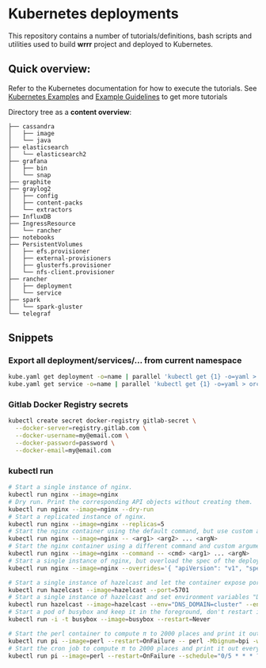 # Kubernetes deployments

This repository contains a number of tutorials/definitions, bash scripts and utilities used to build **wrrr** project and deployed to Kubernetes.

## Quick overview:

Refer to the Kubernetes documentation for how to execute the tutorials. See [Kubernetes Examples](https://github.com/kubernetes/examples) and [Example Guidelines](https://github.com/kubernetes/kubernetes/tree/master/examples) to get more tutorials

Directory tree as a **content overview**:

```
├── cassandra
│   ├── image
│   └── java
├── elasticsearch
│   └── elasticsearch2
├── grafana
│   ├── bin
│   └── snap
├── graphite
├── graylog2
│   ├── config
│   ├── content-packs
│   └── extractors
├── InfluxDB
├── IngressResource
│   └── rancher
├── notebooks
├── PersistentVolumes
│   ├── efs.provisioner
│   ├── external-provisioners
│   ├── glusterfs.provisioner
│   └── nfs-client.provisioner
├── rancher
│   ├── deployment
│   └── service
├── spark
│   └── spark-gluster
└── telegraf
```

## Snippets

### Export all deployment/services/... from current namespace

```bash
kube.yaml get deployment -o=name | parallel 'kubectl get {1} -o=yaml > orchestration/kubernetes/rancher/{1}.yaml'
kube.yaml get service -o=name | parallel 'kubectl get {1} -o=yaml > orchestration/kubernetes/rancher/{1}.yaml'
```

### Gitlab Docker Registry secrets

```bash
kubectl create secret docker-registry gitlab-secret \
  --docker-server=registry.gitlab.com \
  --docker-username=my@email.com \
  --docker-password=password \
  --docker-email=my@email.com
```

### kubectl run

```bash
# Start a single instance of nginx.
kubectl run nginx --image=nginx
# Dry run. Print the corresponding API objects without creating them.
kubectl run nginx --image=nginx --dry-run
# Start a replicated instance of nginx.
kubectl run nginx --image=nginx --replicas=5
# Start the nginx container using the default command, but use custom arguments (arg1 .. argN) for that command.
kubectl run nginx --image=nginx -- <arg1> <arg2> ... <argN>
# Start the nginx container using a different command and custom arguments.
kubectl run nginx --image=nginx --command -- <cmd> <arg1> ... <argN>
# Start a single instance of nginx, but overload the spec of the deployment with a partial set of values parsed from JSON.
kubectl run nginx --image=nginx --overrides='{ "apiVersion": "v1", "spec": { ... } }'

# Start a single instance of hazelcast and let the container expose port 5701 .
kubectl run hazelcast --image=hazelcast --port=5701
# Start a single instance of hazelcast and set environment variables "DNS_DOMAIN=cluster" and "POD_NAMESPACE=default" in the container.
kubectl run hazelcast --image=hazelcast --env="DNS_DOMAIN=cluster" --env="POD_NAMESPACE=default"
# Start a pod of busybox and keep it in the foreground, don't restart it if it exits.
kubectl run -i -t busybox --image=busybox --restart=Never

# Start the perl container to compute π to 2000 places and print it out.
kubectl run pi --image=perl --restart=OnFailure -- perl -Mbignum=bpi -wle 'print bpi(2000)'
# Start the cron job to compute π to 2000 places and print it out every 5 minutes.
kubectl run pi --image=perl --restart=OnFailure --schedule="0/5 * * * ?" -- perl -Mbignum=bpi -wle 'print bpi(2000)'
```
